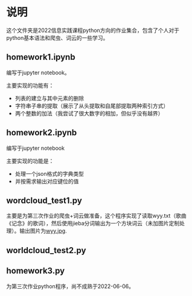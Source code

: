 # 说明

这个文件夹是2022信息实践课程python方向的作业集合，包含了个人对于python基本语法和爬虫、词云的一些学习。

## homework1.ipynb

编写于jupyter notebook。

主要实现的功能有：

- 列表的建立与其中元素的删除
- 字符串子串的提取（展示了从头提取和自尾部提取两种索引方式）
- 两个整数的加法（我尝试了很大数字的相加，但似乎没有越界）

## homework2.ipynb

编写于jupyter notebook

主要实现的功能是：

- 处理一个json格式的字典类型
- 并按需求输出对应键位的值

## wordcloud_test1.py

主要是为第三次作业的爬虫+词云做准备，这个程序实现了读取wyy.txt（歌曲《记念》的歌词），然后使用jieba分词输出为一个方块词云（未加图片定制处理）。输出图片为[wyy.jpg](https://github.com/zzrs123/MyPython/blob/main/information-code-py/wyy.jpg).

## worldcloud_test2.py



## homework3.py

为第三次作业python程序，尚不成熟于2022-06-06。

